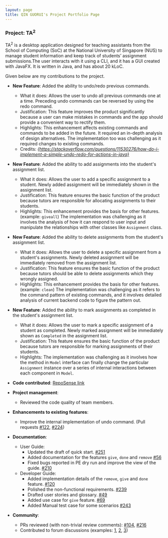 ```yaml
---
layout: page
title: QIN GUORUI's Project Portfolio Page
---
```


### Project: TA<sup>2</sup>

TA<sup>2</sup> is a desktop application designed for teaching assistants from the School of Computing (SoC) at the National University of Singapore (NUS)
to manage student information and keep track of students’ assignment submissions.The user interacts with it using a CLI, and it has a GUI created with JavaFX. It is written in Java, and has about 20 kLoC.

Given below are my contributions to the project.

* **New Feature**: Added the ability to undo/redo previous commands.
    * What it does: Allows the user to undo all previous commands one at a time. Preceding undo commands can be reversed by using the redo command.
    * Justification: This feature improves the product significantly because a user can make mistakes in commands and the app should provide a convenient way to rectify them.
    * Highlights: This enhancement affects existing commands and commands to be added in the future. It required an in-depth analysis of design alternatives. The implementation too was challenging as it required changes to existing commands.
    * Credits: *{https://stackoverflow.com/questions/11530276/how-do-i-implement-a-simple-undo-redo-for-actions-in-java}*

* **New Feature**: Added the ability to add assignments into the student's assignment list.
    * What it does: Allows the user to add a specific assignment to a student. Newly added assignment will be immediately shown in the assignment list.
    * Justification: This feature ensures the basic function of the product because tutors are responsible for allocating assignments to their students.
    * Highlights: This enhancement provides the basis for other features. (example: `giveall`) The implementation was challenging as it involves the analysis of how it can 
      respond to user input and manipulate the relationships with other classes like `Assignment` class.

* **New Feature**: Added the ability to delete assignments from the student's assignment list.
    * What it does: Allows the user to delete a specific assignment from a student's assignments. Newly deleted assignment will be immediately removed from the assignment list.
    * Justification: This feature ensures the basic function of the product because tutors should be able to delete assignments which they wrongly assigned.
    * Highlights: This enhancement provides the basis for other features. (example: `clean`) The implementation was challenging as it refers to the command pattern of existing commands, and 
      it involves detailed analysis of current backend code to figure the pattern out.

* **New Feature**: Added the ability to mark assignments as completed in the student's assignment list.
  * What it does: Allows the user to mark a specific assignment of a student as completed. Newly marked assignment will be immediately shown as `Completed` in the assignment list.
  * Justification: This feature ensures the basic function of the product because tutors are responsible for marking assignments of their students.
  * Highlights: The implementation was challenging as it involves how the method in `Model` interface can finally change
    the particular `Assignment` instance over a series of internal interactions between each component in `Model`.
  
* **Code contributed**: [RepoSense link](https://nus-cs2103-ay2122s1.github.io/tp-dashboard/?search=&sort=groupTitle&sortWithin=title&timeframe=commit&mergegroup=&groupSelect=groupByRepos&breakdown=true&checkedFileTypes=docs~functional-code~test-code~other&since=2021-09-17&tabOpen=true&tabType=authorship&tabAuthor=qinguorui2001&tabRepo=AY2122S1-CS2103T-T13-2%2Ftp%5Bmaster%5D&authorshipIsMergeGroup=false&authorshipFileTypes=docs~functional-code~test-code~other&authorshipIsBinaryFileTypeChecked=false)

* **Project management**:
    * Reviewed the code quality of team members.

* **Enhancements to existing features**:
    * Improve the internal implementation of undo command. (Pull requests [\#122](https://github.com/AY2122S1-CS2103T-T13-2/tp/pull/122), [\#224](https://github.com/AY2122S1-CS2103T-T13-2/tp/pull/224))

* **Documentation**:
    * User Guide:
        * Updated the draft of quick start. [\#251](https://github.com/AY2122S1-CS2103T-T13-2/tp/pull/251)
        * Added documentation for the features `give`, `done` and `remove` [\#56](https://github.com/AY2122S1-CS2103T-T13-2/tp/pull/56)
        * Fixed bugs reported in PE dry run and improve the view of the guide. [\#210](https://github.com/AY2122S1-CS2103T-T13-2/tp/pull/210)
    * Developer Guide:
        * Added implementation details of the `remove`, `give` and `done` feature. [\#120](https://github.com/AY2122S1-CS2103T-T13-2/tp/pull/120)
        * Polished the non-functional requirements. [\#239](https://github.com/AY2122S1-CS2103T-T13-2/tp/pull/239)
        * Drafted user stories and glossary. [\#49](https://github.com/AY2122S1-CS2103T-T13-2/tp/pull/49)
        * Added use case for `give` feature. [\#69](https://github.com/AY2122S1-CS2103T-T13-2/tp/pull/69)
        * Added Manual test case for some scenarios [\#243](https://github.com/AY2122S1-CS2103T-T13-2/tp/pull/243)

* **Community**:
    * PRs reviewed (with non-trivial review comments): [\#104](https://github.com/AY2122S1-CS2103T-T13-2/tp/pull/104), [\#216](https://github.com/AY2122S1-CS2103T-T13-2/tp/pull/216)
    * Contributed to forum discussions (examples: [1](https://github.com/nus-cs2103-AY2122S1/forum/issues/305), [2](https://github.com/nus-cs2103-AY2122S1/forum/issues/224), [3](https://github.com/nus-cs2103-AY2122S1/forum/issues/81))


